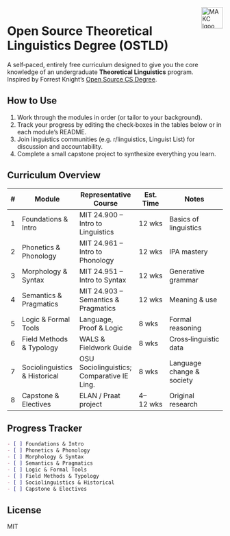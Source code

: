 <a href="https://makc.co">
    <img src="https://makc.co/images/github-header.svg" alt="MAKC lgoo" title="MAKC" align="right" height="50" />
</a>

# Open Source Theoretical Linguistics Degree (OSTLD)

A self‑paced, entirely free curriculum designed to give you the core knowledge of an undergraduate **Theoretical Linguistics** program.  
Inspired by Forrest Knight’s [Open Source CS Degree](https://github.com/ForrestKnight/open-source-cs).

## How to Use

1. Work through the modules in order (or tailor to your background).
2. Track your progress by editing the check‑boxes in the tables below or in each module’s README.
3. Join linguistics communities (e.g. r/linguistics, Linguist List) for discussion and accountability.
4. Complete a small capstone project to synthesize everything you learn.

## Curriculum Overview

| # | Module | Representative Course | Est. Time | Notes |
|---|--------|-----------------------|-----------|-------|
| 1 | Foundations & Intro | MIT 24.900 – Intro to Linguistics | 12 wks | Basics of linguistics |
| 2 | Phonetics & Phonology | MIT 24.961 – Intro to Phonology | 12 wks | IPA mastery |
| 3 | Morphology & Syntax | MIT 24.951 – Intro to Syntax | 12 wks | Generative grammar |
| 4 | Semantics & Pragmatics | MIT 24.903 – Semantics & Pragmatics | 12 wks | Meaning & use |
| 5 | Logic & Formal Tools | Language, Proof & Logic | 8 wks | Formal reasoning |
| 6 | Field Methods & Typology | WALS & Fieldwork Guide | 8 wks | Cross‑linguistic data |
| 7 | Sociolinguistics & Historical | OSU Sociolinguistics; Comparative IE Ling. | 8 wks | Language change & society |
| 8 | Capstone & Electives | ELAN / Praat project | 4–12 wks | Original research |

## Progress Tracker

```markdown
- [ ] Foundations & Intro
- [ ] Phonetics & Phonology
- [ ] Morphology & Syntax
- [ ] Semantics & Pragmatics
- [ ] Logic & Formal Tools
- [ ] Field Methods & Typology
- [ ] Sociolinguistics & Historical
- [ ] Capstone & Electives
```

## License

MIT
